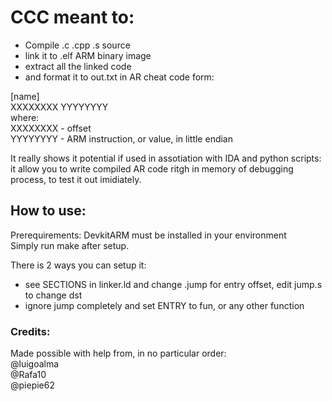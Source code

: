 # CCC meant to:
- Compile .c .cpp .s source
- link it to .elf ARM binary image
- extract all the linked code
- and format it to out.txt in AR cheat code form:

[name] \
XXXXXXXX YYYYYYYY \
where: \
XXXXXXXX - offset \
YYYYYYYY - ARM instruction, or value, in little endian

It really shows it potential if used in assotiation with IDA and python scripts:
it allow you to write compiled AR code ritgh in memory of debugging process,
to test it out imidiately.

## How to use:
Prerequirements: DevkitARM must be installed in your environment \
Simply run make after setup.

There is 2 ways you can setup it:
- see SECTIONS in linker.ld and change .jump for entry offset, edit jump.s to change dst
- ignore jump completely and set ENTRY to fun, or any other function

### Credits:
Made possible with help from, in no particular order: \
@luigoalma \
@Rafa10 \
@piepie62
